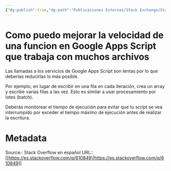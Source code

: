 ```yaml
---
{"dg-publish":true,"dg-path":"Publicaciones Externas/Stack Exchange/Stack Overflow en español/es.stackoverflow.com-610849.md","permalink":"/publicaciones-externas/stack-exchange/stack-overflow-en-espanol/es-stackoverflow-com-610849/","title":"Como puedo mejorar la velocidad de una funcion en Google Apps Script que trabaja con muchos archivos","hide":true,"noteIcon":"\"0\"","created":"2024-04-03T12:49:10.507-06:00","updated":"2024-04-05T16:43:58.152-06:00"}
---
```


# Como puedo mejorar la velocidad de una funcion en Google Apps Script que trabaja con muchos archivos

Las llamadas a los servicios de Google Apps Script son lentas por lo que deberías reducirlas lo más posible.

Por ejemplo, en lugar de escribir en una fila en cada iteración, crea un array y escribe varias filas a las vez. Esto es similar a usar procesamiento por lotes (batch).

Deberás monitorear el tiempo de ejecución para evitar que tu script se vea interrumpido por exceder el tiempo máximo de ejecución antes de realizar la escritura.

# Metadata
Source:: Stack Overflow en español
URL:: [[https://es.stackoverflow.com/q/610849\|https://es.stackoverflow.com/q/610849]]

